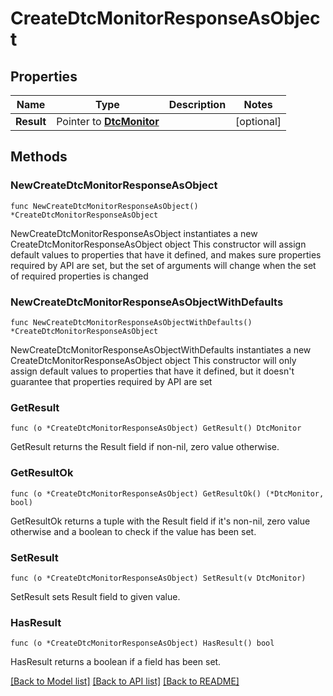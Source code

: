 # CreateDtcMonitorResponseAsObject

## Properties

Name | Type | Description | Notes
------------ | ------------- | ------------- | -------------
**Result** | Pointer to [**DtcMonitor**](DtcMonitor.md) |  | [optional] 

## Methods

### NewCreateDtcMonitorResponseAsObject

`func NewCreateDtcMonitorResponseAsObject() *CreateDtcMonitorResponseAsObject`

NewCreateDtcMonitorResponseAsObject instantiates a new CreateDtcMonitorResponseAsObject object
This constructor will assign default values to properties that have it defined,
and makes sure properties required by API are set, but the set of arguments
will change when the set of required properties is changed

### NewCreateDtcMonitorResponseAsObjectWithDefaults

`func NewCreateDtcMonitorResponseAsObjectWithDefaults() *CreateDtcMonitorResponseAsObject`

NewCreateDtcMonitorResponseAsObjectWithDefaults instantiates a new CreateDtcMonitorResponseAsObject object
This constructor will only assign default values to properties that have it defined,
but it doesn't guarantee that properties required by API are set

### GetResult

`func (o *CreateDtcMonitorResponseAsObject) GetResult() DtcMonitor`

GetResult returns the Result field if non-nil, zero value otherwise.

### GetResultOk

`func (o *CreateDtcMonitorResponseAsObject) GetResultOk() (*DtcMonitor, bool)`

GetResultOk returns a tuple with the Result field if it's non-nil, zero value otherwise
and a boolean to check if the value has been set.

### SetResult

`func (o *CreateDtcMonitorResponseAsObject) SetResult(v DtcMonitor)`

SetResult sets Result field to given value.

### HasResult

`func (o *CreateDtcMonitorResponseAsObject) HasResult() bool`

HasResult returns a boolean if a field has been set.


[[Back to Model list]](../README.md#documentation-for-models) [[Back to API list]](../README.md#documentation-for-api-endpoints) [[Back to README]](../README.md)


